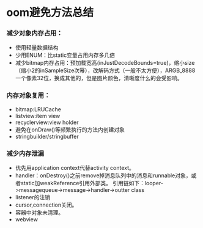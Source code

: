 # oom避免方法总结

### 减少对象内存占用：

* 使用轻量数据结构
* 少用ENUM：比static变量占用内存多几倍
* 减少bitmap内存占用：预加载宽高(inJustDecodeBounds=true)，缩小size（缩小2的inSampleSize次幂），改解码方式（一般不太方便），ARGB_8888一个像素32位，换成其他的，但是图片颜色，清晰度什么的会受影响。

### 内存对象复用：

* bitmap:LRUCache
* listview:item view
* recyclerview:view holder
* 避免在onDraw()等频繁执行的方法内创建对象
* stringbuilder/stringbuffer

### 减少内存泄漏

* 优先用application context代替activity context。
* handler：onDestroy()之前remove掉消息队列中的消息和runnable对象，或者static加weakReference引用外部类。
引用链如下：looper->messagequeue->message->handler->outter class
* listener的注销
* cursor,connection关闭。
* 容器中对象未清理。
* webview